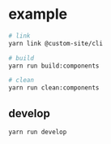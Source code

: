 # example

```sh
# link
yarn link @custom-site/cli
```

```sh
# build
yarn run build:components

# clean
yarn run clean:components
```

## develop

```
yarn run develop
```